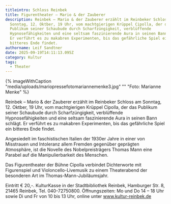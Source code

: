 ```yaml
---
titleintro: Schloss Reinbek
title: Figurentheater – Mario & der Zauberer
description: Reinbek – Mario & der Zauberer erzählt im Reinbeker Schloss am
  Sonntag, 12. Oktber, 19 Uhr, vom machtgierigen Krüppel Cipolla, der das
  Publikum seiner Schaubude durch Scharfzüngigkeit, verblüffende
  Hypnosefähigkeiten und eine seltsam faszinierende Aura in seinen Bann schlägt.
  Er verführt es zu makabren Experimenten, bis das gefährliche Spiel ein
  bitteres Ende findet.
authorname: Leif Sandtner
date: 2025-09-19T14:11:13.095Z
category: Kultur
tags:
  - Theater
---
```

{% imageWithCaption "media/uploads/mariopressefotomariannemenke3.jpg" "" "Foto: Marianne Menke" %}

Reinbek – Mario & der Zauberer erzählt im Reinbeker Schloss am Sonntag, 12. Oktber, 19 Uhr, vom machtgierigen Krüppel Cipolla, der das Publikum seiner Schaubude durch Scharfzüngigkeit, verblüffende Hypnosefähigkeiten und eine seltsam faszinierende Aura in seinen Bann schlägt. Er verführt es zu makabren Experimenten, bis das gefährliche Spiel ein bitteres Ende findet.

Angesiedelt im faschistischen Italien der 1930er Jahre in einer von Misstrauen und Intoleranz allem Fremden gegenüber geprägten Atmosphäre, ist die Novelle des Nobelpreisträgers Thomas Mann eine Parabel auf die Manipulierbarkeit des Menschen. 

Das Figurentheater der Bühne Cipolla verbindet Dichterworte mit Figurenspiel und Violoncello-Livemusik zu einem Theaterabend der besonderen Art im Thomas-Mann-Jubiläumsjahr.

Eintritt € 20,-. KulturKasse in der Stadtbibliothek Reinbek, Hamburger Str. 8, 21465 Reinbek, Tel. 040-72750800. Öffnungszeiten: Mo und Do 14 – 18 Uhr sowie Di und Fr von 10 bis 13 Uhr, online unter www.kultur-reinbek.de